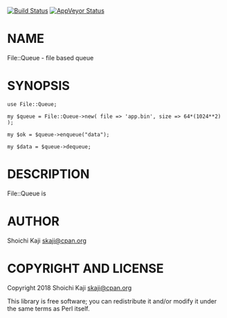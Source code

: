 [![Build Status](https://travis-ci.org/skaji/File-Queue.svg?branch=master)](https://travis-ci.org/skaji/File-Queue)
[![AppVeyor Status](https://ci.appveyor.com/api/projects/status/github/skaji/File-Queue?branch=master&svg=true)](https://ci.appveyor.com/project/skaji/File-Queue)

# NAME

File::Queue - file based queue

# SYNOPSIS

    use File::Queue;

    my $queue = File::Queue->new( file => 'app.bin', size => 64*(1024**2) );

    my $ok = $queue->enqueue("data");

    my $data = $queue->dequeue;

# DESCRIPTION

File::Queue is

# AUTHOR

Shoichi Kaji <skaji@cpan.org>

# COPYRIGHT AND LICENSE

Copyright 2018 Shoichi Kaji <skaji@cpan.org>

This library is free software; you can redistribute it and/or modify
it under the same terms as Perl itself.
